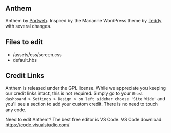 ## Anthem

Anthem by [Portweb](https://portweb.dev). Inspired by the Marianne WordPress theme by [Teddy](https://wordpress.org/themes/marianne/) with several changes.

## Files to edit

 * /assets/css/screen.css
 * default.hbs

## Credit Links
Anthem is released under the GPL license. While we appreciate you keeping our credit links intact, this is not required. Simply go to your ```Ghost dashboard > Settings > Design > on left sidebar choose 'Site Wide'``` and you'll see a section to add your custom credit. There is no need to touch any code.

Need to edit Anthem? The best free editor is VS Code. VS Code download:
https://code.visualstudio.com/